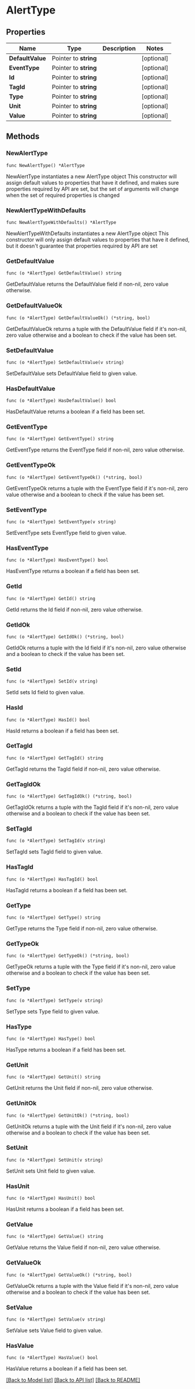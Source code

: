 # AlertType

## Properties

Name | Type | Description | Notes
------------ | ------------- | ------------- | -------------
**DefaultValue** | Pointer to **string** |  | [optional] 
**EventType** | Pointer to **string** |  | [optional] 
**Id** | Pointer to **string** |  | [optional] 
**TagId** | Pointer to **string** |  | [optional] 
**Type** | Pointer to **string** |  | [optional] 
**Unit** | Pointer to **string** |  | [optional] 
**Value** | Pointer to **string** |  | [optional] 

## Methods

### NewAlertType

`func NewAlertType() *AlertType`

NewAlertType instantiates a new AlertType object
This constructor will assign default values to properties that have it defined,
and makes sure properties required by API are set, but the set of arguments
will change when the set of required properties is changed

### NewAlertTypeWithDefaults

`func NewAlertTypeWithDefaults() *AlertType`

NewAlertTypeWithDefaults instantiates a new AlertType object
This constructor will only assign default values to properties that have it defined,
but it doesn't guarantee that properties required by API are set

### GetDefaultValue

`func (o *AlertType) GetDefaultValue() string`

GetDefaultValue returns the DefaultValue field if non-nil, zero value otherwise.

### GetDefaultValueOk

`func (o *AlertType) GetDefaultValueOk() (*string, bool)`

GetDefaultValueOk returns a tuple with the DefaultValue field if it's non-nil, zero value otherwise
and a boolean to check if the value has been set.

### SetDefaultValue

`func (o *AlertType) SetDefaultValue(v string)`

SetDefaultValue sets DefaultValue field to given value.

### HasDefaultValue

`func (o *AlertType) HasDefaultValue() bool`

HasDefaultValue returns a boolean if a field has been set.

### GetEventType

`func (o *AlertType) GetEventType() string`

GetEventType returns the EventType field if non-nil, zero value otherwise.

### GetEventTypeOk

`func (o *AlertType) GetEventTypeOk() (*string, bool)`

GetEventTypeOk returns a tuple with the EventType field if it's non-nil, zero value otherwise
and a boolean to check if the value has been set.

### SetEventType

`func (o *AlertType) SetEventType(v string)`

SetEventType sets EventType field to given value.

### HasEventType

`func (o *AlertType) HasEventType() bool`

HasEventType returns a boolean if a field has been set.

### GetId

`func (o *AlertType) GetId() string`

GetId returns the Id field if non-nil, zero value otherwise.

### GetIdOk

`func (o *AlertType) GetIdOk() (*string, bool)`

GetIdOk returns a tuple with the Id field if it's non-nil, zero value otherwise
and a boolean to check if the value has been set.

### SetId

`func (o *AlertType) SetId(v string)`

SetId sets Id field to given value.

### HasId

`func (o *AlertType) HasId() bool`

HasId returns a boolean if a field has been set.

### GetTagId

`func (o *AlertType) GetTagId() string`

GetTagId returns the TagId field if non-nil, zero value otherwise.

### GetTagIdOk

`func (o *AlertType) GetTagIdOk() (*string, bool)`

GetTagIdOk returns a tuple with the TagId field if it's non-nil, zero value otherwise
and a boolean to check if the value has been set.

### SetTagId

`func (o *AlertType) SetTagId(v string)`

SetTagId sets TagId field to given value.

### HasTagId

`func (o *AlertType) HasTagId() bool`

HasTagId returns a boolean if a field has been set.

### GetType

`func (o *AlertType) GetType() string`

GetType returns the Type field if non-nil, zero value otherwise.

### GetTypeOk

`func (o *AlertType) GetTypeOk() (*string, bool)`

GetTypeOk returns a tuple with the Type field if it's non-nil, zero value otherwise
and a boolean to check if the value has been set.

### SetType

`func (o *AlertType) SetType(v string)`

SetType sets Type field to given value.

### HasType

`func (o *AlertType) HasType() bool`

HasType returns a boolean if a field has been set.

### GetUnit

`func (o *AlertType) GetUnit() string`

GetUnit returns the Unit field if non-nil, zero value otherwise.

### GetUnitOk

`func (o *AlertType) GetUnitOk() (*string, bool)`

GetUnitOk returns a tuple with the Unit field if it's non-nil, zero value otherwise
and a boolean to check if the value has been set.

### SetUnit

`func (o *AlertType) SetUnit(v string)`

SetUnit sets Unit field to given value.

### HasUnit

`func (o *AlertType) HasUnit() bool`

HasUnit returns a boolean if a field has been set.

### GetValue

`func (o *AlertType) GetValue() string`

GetValue returns the Value field if non-nil, zero value otherwise.

### GetValueOk

`func (o *AlertType) GetValueOk() (*string, bool)`

GetValueOk returns a tuple with the Value field if it's non-nil, zero value otherwise
and a boolean to check if the value has been set.

### SetValue

`func (o *AlertType) SetValue(v string)`

SetValue sets Value field to given value.

### HasValue

`func (o *AlertType) HasValue() bool`

HasValue returns a boolean if a field has been set.


[[Back to Model list]](../README.md#documentation-for-models) [[Back to API list]](../README.md#documentation-for-api-endpoints) [[Back to README]](../README.md)


